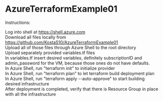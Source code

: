 # AzureTerraformExample01

Instructions: 

Log into shell at https://shell.azure.com <br/>
Download all files locally from https://github.com/KostaS10/AzureTerraformExample01 <br/>
Upload all of those files through Azure Shell to the root directory <br/>
Upload separately provided variables.tf files <br/>
In variables.tf insert desired variables, definitely subscriptionID and admin_password for the VM, because those ones do not have defaults. <br/>
In Azure Shell, run "terraform init" to initialize provider <br/>
In Azure Shell, run "terraform plan" to let terraform build deployment plan <br/>
In Azure Shell, run "terraform apply --auto-approve" to start building desired infrastructure <br/>
After deployment is completed, verify that there is Resource Group in place with all the infrastructure <br/>
